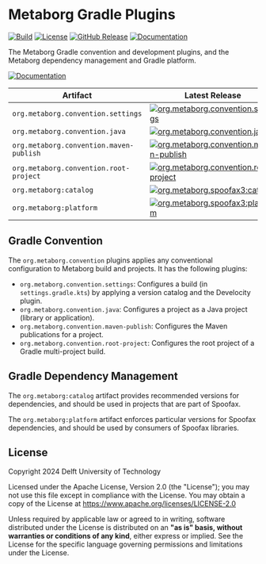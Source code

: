 # Metaborg Gradle Plugins
[![Build][github-build-badge]][github-build]
[![License][license-badge]][license]
[![GitHub Release][github-release-badge]][github-release]
[![Documentation][documentation-badge]][documentation]

The Metaborg Gradle convention and development plugins, and the Metaborg dependency management and Gradle platform.

[![Documentation][documentation-button]][documentation]

| Artifact                                | Latest Release                                                                                                   |
|-----------------------------------------|------------------------------------------------------------------------------------------------------------------|
| `org.metaborg.convention.settings`      | [![org.metaborg.convention.settings][maven-badge:convention.settings]][maven:convention.settings]                |
| `org.metaborg.convention.java`          | [![org.metaborg.convention.java][maven-badge:convention.java]][maven:convention.java]                            |
| `org.metaborg.convention.maven-publish` | [![org.metaborg.convention.maven-publish][maven-badge:convention.maven-publish]][maven:convention.maven-publish] |
| `org.metaborg.convention.root-project`  | [![org.metaborg.convention.root-project][maven-badge:convention.root-project]][maven:convention.root-project]    |
| `org.metaborg:catalog`                  | [![org.metaborg.spoofax3:catalog][maven-badge:catalog]][maven:catalog]                                           |
| `org.metaborg:platform`                 | [![org.metaborg.spoofax3:platform][maven-badge:platform]][maven:platform]                                        |

 

## Gradle Convention
The `org.metaborg.convention` plugins applies any conventional configuration to Metaborg build and projects. It has the following plugins:

- `org.metaborg.convention.settings`: Configures a build (in `settings.gradle.kts`) by applying a version catalog and the Develocity plugin.
- `org.metaborg.convention.java`: Configures a project as a Java project (library or application).
- `org.metaborg.convention.maven-publish`: Configures the Maven publications for a project.
- `org.metaborg.convention.root-project`: Configures the root project of a Gradle multi-project build.


## Gradle Dependency Management
The `org.metaborg:catalog` artifact provides recommended versions for dependencies, and should be used in projects that are part of Spoofax.

The `org.metaborg:platform` artifact enforces particular versions for Spoofax dependencies, and should be used by consumers of Spoofax libraries.


## License
Copyright 2024 Delft University of Technology

Licensed under the Apache License, Version 2.0 (the "License"); you may not use this file except in compliance with the License. You may obtain a copy of the License at <https://www.apache.org/licenses/LICENSE-2.0>

Unless required by applicable law or agreed to in writing, software distributed under the License is distributed on an **"as is" basis, without warranties or conditions of any kind**, either express or implied. See the License for the specific language governing permissions and limitations under the License.



[github-build-badge]: 
https://img.shields.io/github/actions/workflow/status/metaborg/metaborg-gradle/build.yaml
[github-build]: https://github.com/metaborg/metaborg-gradle/actions
[license-badge]: https://img.shields.io/github/license/metaborg/metaborg-gradle
[license]: https://github.com/metaborg/metaborg-gradle/blob/main/LICENSE
[github-release-badge]: https://img.shields.io/github/v/release/metaborg/metaborg-gradle
[github-release]: https://github.com/metaborg/metaborg-gradle/releases
[documentation-badge]: https://img.shields.io/badge/docs-latest-brightgreen
[documentation]: https://spoofax.dev/metaborg-gradle/
[documentation-button]: https://img.shields.io/badge/Documentation-blue?style=for-the-badge&logo=googledocs&logoColor=white


[maven-badge:convention.settings]: https://img.shields.io/maven-metadata/v?metadataUrl=https%3A%2F%2Fartifacts.metaborg.org%2Fcontent%2Frepositories%2Freleases%2Forg%2Fmetaborg%2Fconvention%2Fsettings%2Forg.metaborg.convention.settings.gradle.plugin%2Fmaven-metadata.xml
[maven-badge:convention.java]: https://img.shields.io/maven-metadata/v?metadataUrl=https%3A%2F%2Fartifacts.metaborg.org%2Fcontent%2Frepositories%2Freleases%2Forg%2Fmetaborg%2Fconvention%2Fjava%2Forg.metaborg.convention.java.gradle.plugin%2Fmaven-metadata.xml
[maven-badge:convention.maven-publish]: https://img.shields.io/maven-metadata/v?metadataUrl=https%3A%2F%2Fartifacts.metaborg.org%2Fcontent%2Frepositories%2Freleases%2Forg%2Fmetaborg%2Fconvention%2Fmaven-publish%2Forg.metaborg.convention.maven-publish.gradle.plugin%2Fmaven-metadata.xml
[maven-badge:convention.root-project]: https://img.shields.io/maven-metadata/v?metadataUrl=https%3A%2F%2Fartifacts.metaborg.org%2Fcontent%2Frepositories%2Freleases%2Forg%2Fmetaborg%2Fconvention%2Froot-project%2Forg.metaborg.convention.root-project.gradle.plugin%2Fmaven-metadata.xml
[maven-badge:catalog]: https://img.shields.io/maven-metadata/v?metadataUrl=https%3A%2F%2Fartifacts.metaborg.org%2Fcontent%2Frepositories%2Freleases%2Forg%2Fmetaborg%2Fcatalog%2Fmaven-metadata.xml
[maven-badge:platform]: https://img.shields.io/maven-metadata/v?metadataUrl=https%3A%2F%2Fartifacts.metaborg.org%2Fcontent%2Frepositories%2Freleases%2Forg%2Fmetaborg%2Fplatform%2Fmaven-metadata.xml

[maven:convention.settings]: https://artifacts.metaborg.org/#nexus-search;gav~org.metaborg.convention.settings~org.metaborg.convention.settings.gradle.plugin~~~
[maven:convention.java]: https://artifacts.metaborg.org/#nexus-search;gav~org.metaborg.convention.java~org.metaborg.convention.java.gradle.plugin~~~
[maven:convention.maven-publish]: https://artifacts.metaborg.org/#nexus-search;gav~org.metaborg.convention.maven-publish~org.metaborg.convention.maven-publish.gradle.plugin~~~
[maven:convention.root-project]: https://artifacts.metaborg.org/#nexus-search;gav~org.metaborg.convention.root-project~org.metaborg.convention.root-project.gradle.plugin~~~
[maven:catalog]: https://artifacts.metaborg.org/#nexus-search;gav~org.metaborg~catalog~~~
[maven:platform]: https://artifacts.metaborg.org/#nexus-search;gav~org.metaborg~platform~~~
